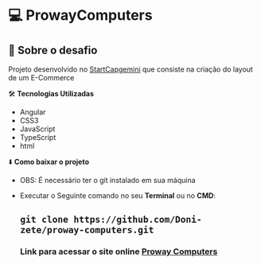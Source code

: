 
 # :computer:  ProwayComputers


## :rocket: Sobre o desafio

Projeto desenvolvido no [StartCapgemini](https://startcapgemini.com.br/?utm_source=Site+Capgemini&utm_medium=site&utm_campaign=site-capgemini-br&utm_id=site-capgemini-br-cta) que consiste na criação  do layout de um E-Commerce


:hammer_and_wrench: **Tecnologias Utilizadas**
* Angular
* CSS3
* JavaScript
* TypeScript
* html

:arrow_down: **Como baixar o projeto**

* OBS: É necessário ter o git instalado em sua máquina
* Executar o Seguinte comando no seu **Terminal**  ou no **CMD**:

  ## `git clone https://github.com/Doni-zete/proway-computers.git`
        
        
   

   ### Link para acessar o site online [Proway Computers](https://doni-zete.github.io/proway-computers/produtos)
   
 
